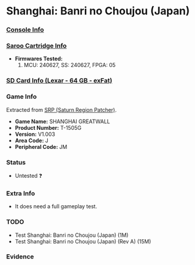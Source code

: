 # Shanghai: Banri no Choujou (Japan)

### [Console Info](../../../../Info/Consoles/VA13/README.md)

### [Saroo Cartridge Info](../../../../Info/Cartridges/GuangzhouSanStarOnlineShop/1.6/README.md)

- <b>Firmwares Tested:</b>
  1. MCU: 240627, SS: 240627, FPGA: 05

### [SD Card Info (Lexar - 64 GB - exFat)](../../../../Info/SdCards/Lexar/64GB/exfat/README.md)

### Game Info

Extracted from [SRP (Saturn Region Patcher)](https://segaxtreme.net/resources/saturn-region-patcher.81/download).

- <b>Game Name:</b> SHANGHAI GREATWALL
- <b>Product Number:</b> T-1505G
- <b>Version:</b> V1.003
- <b>Area Code:</b> J
- <b>Peripheral Code:</b> JM

### Status

- Untested :question:

### Extra Info

- It does need a full gameplay test.

### TODO

- Test Shanghai: Banri no Choujou (Japan) (1M)
- Test Shanghai: Banri no Choujou (Japan) (Rev A) (15M)

### Evidence

<!-- [![](https://img.youtube.com/vi/aRB4hv8FcpM/0.jpg)](https://www.youtube.com/watch?v=aRB4hv8FcpM) -->
